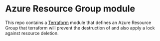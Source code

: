 # Azure Resource Group module

This repo contains a [Terraform](https://www.terraform.io/) module that defines an Azure Resource Group that terraform will prevent the destruction of and also apply a lock against resource deletion.